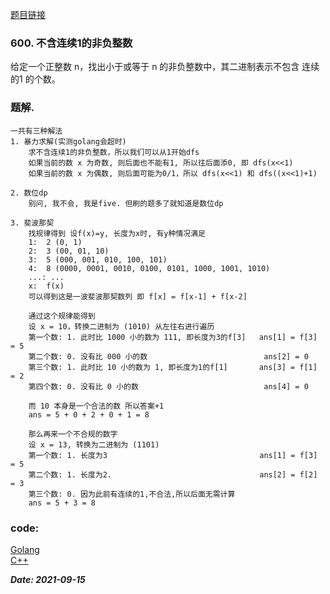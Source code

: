[题目链接](https://leetcode-cn.com/problems/non-negative-integers-without-consecutive-ones/)
    
### 600. 不含连续1的非负整数
   给定一个正整数 n，找出小于或等于 n 的非负整数中，其二进制表示不包含 连续的1 的个数。
   
### 题解.
    一共有三种解法
    1. 暴力求解(实测golang会超时)
        求不含连续1的非负整数，所以我们可以从1开始dfs
        如果当前的数 x 为奇数, 则后面也不能有1, 所以往后面添0, 即 dfs(x<<1)
        如果当前的数 x 为偶数, 则后面可能为0/1，所以 dfs(x<<1) 和 dfs((x<<1)+1)
        
    2. 数位dp
        别问, 我不会, 我是five. 但刷的题多了就知道是数位dp
        
    3. 斐波那契
        找规律得到 设f(x)=y, 长度为x时, 有y种情况满足 
        1:  2 (0, 1)
        2:  3 (00, 01, 10)
        3:  5 (000, 001, 010, 100, 101)
        4:  8 (0000, 0001, 0010, 0100, 0101, 1000, 1001, 1010)
        ...: ...
        x:  f(x)
        可以得到这是一波斐波那契数列 即 f[x] = f[x-1] + f[x-2]
        
        通过这个规律能得到
        设 x = 10，转换二进制为 (1010) 从左往右进行遍历
        第一个数: 1. 此时比 1000 小的数为 111, 即长度为3的f[3]   ans[1] = f[3] = 5
        第二个数: 0. 没有比 000 小的数                          ans[2] = 0
        第三个数: 1. 此时比 10 小的数为 1, 即长度为1的f[1]       ans[3] = f[1] = 2
        第四个数: 0. 没有比 0 小的数                            ans[4] = 0
        
        而 10 本身是一个合法的数 所以答案+1
        ans = 5 + 0 + 2 + 0 + 1 = 8
        
        那么再来一个不合规的数字
        设 x = 13, 转换为二进制为 (1101)
        第一个数: 1. 长度为3                                  ans[1] = f[3] = 5
        第二个数: 1. 长度为2.                                 ans[2] = f[2] = 3
        第三个数: 0. 因为此前有连续的1,不合法,所以后面无需计算
        ans = 5 + 3 = 8


### code:
[Golang](https://github.com/Archangel59/LeetCode/blob/main/600/600.go)  
[C++](https://github.com/Archangel59/LeetCode/blob/main/600/600.cpp)  

***Date: 2021-09-15***